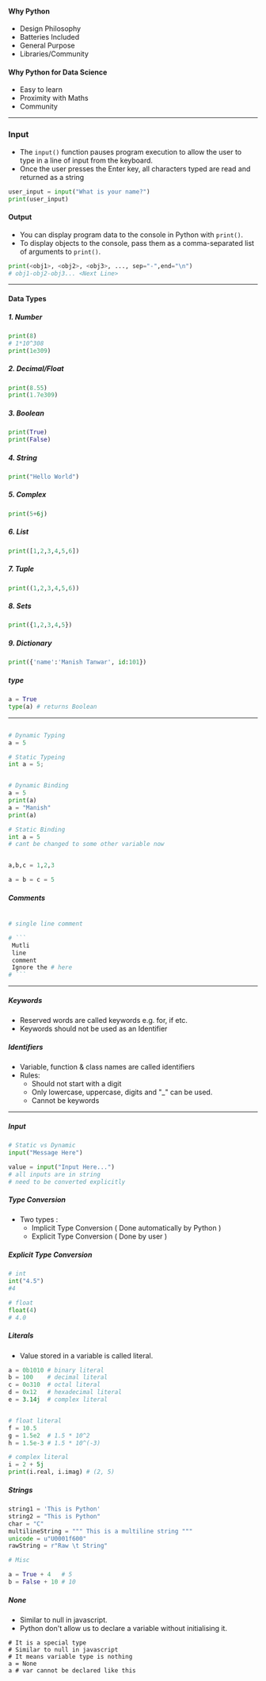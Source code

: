 
#### Why Python
- Design Philosophy
- Batteries Included 
- General Purpose
- Libraries/Community

#### Why Python for Data Science
- Easy to learn
- Proximity with Maths
- Community

<hr>

### Input
- The `input()` function pauses program execution to allow the user to type in a line of input from the keyboard. 
- Once the user presses the Enter key, all characters typed are read and returned as a string
``` python
user_input = input("What is your name?")
print(user_input)
```

#### Output
- You can display program data to the console in Python with `print()`.
- To display objects to the console, pass them as a comma-separated list of arguments to `print()`.
``` python
print(<obj1>, <obj2>, <obj3>, ..., sep="-",end="\n")
# obj1-obj2-obj3... <Next Line>
```


<hr>

#### Data Types

##### 1. Number
``` python
print(8)
# 1*10^308
print(1e309)
```

##### 2. Decimal/Float
``` python
print(8.55)
print(1.7e309)
```

##### 3. Boolean
``` python
print(True)
print(False)
```

##### 4. String
``` python
print("Hello World")
```

##### 5. Complex
``` python
print(5+6j)
```

##### 6. List
``` python
print([1,2,3,4,5,6])
```

##### 7. Tuple
``` python
print((1,2,3,4,5,6))
```

##### 8. Sets
``` python
print({1,2,3,4,5})
```

##### 9. Dictionary
``` python
print({'name':'Manish Tanwar', id:101})
```


##### type
``` python
a = True
type(a) # returns Boolean 
```

<hr>

``` python

# Dynamic Typing
a = 5

# Static Typeing
int a = 5;

```

``` python

# Dynamic Binding
a = 5
print(a)
a = "Manish"
print(a)

# Static Binding
int a = 5
# cant be changed to some other variable now
```

``` python

a,b,c = 1,2,3

a = b = c = 5
```


##### Comments
``` python

# single line comment

# ```
 Mutli 
 line 
 comment
 Ignore the # here
# ```
```

<hr>

##### Keywords
- Reserved words are called keywords e.g. for, if etc.
- Keywords should not be used as an Identifier

##### Identifiers
- Variable, function & class names are called identifiers
- Rules:
	- Should not start with a digit
	- Only lowercase, uppercase, digits and "_"  can be used.
	- Cannot be keywords

<hr>

##### Input
``` python
# Static vs Dynamic
input("Message Here")

value = input("Input Here...")
# all inputs are in string
# need to be converted explicitly
```

##### Type Conversion
- Two types :
	- Implicit Type Conversion ( Done automatically by Python )
	- Explicit Type Conversion ( Done by user )

##### Explicit Type Conversion
``` python
# int
int("4.5")
#4

# float
float(4)
# 4.0

```


##### Literals
- Value stored in a variable is called literal.
``` python
a = 0b1010 # binary literal
b = 100    # decimal literal
c = 0o310  # octal literal
d = 0x12   # hexadecimal literal
e = 3.14j  # complex literal


# float literal
f = 10.5
g = 1.5e2  # 1.5 * 10^2
h = 1.5e-3 # 1.5 * 10^(-3)

# complex literal
i = 2 + 5j
print(i.real, i.imag) # (2, 5)
```

##### Strings
``` python
string1 = 'This is Python'
string2 = "This is Python"
char = "C"
multilineString = """ This is a multiline string """
unicode = u"U0001f600"
rawString = r"Raw \t String"
```


``` python
# Misc

a = True + 4   # 5
b = False + 10 # 10
```

##### None
- Similar to null in javascript.
- Python don't allow us to declare a variable without initialising it.

``` 
# It is a special type
# Similar to null in javascript
# It means variable type is nothing
a = None
a # var cannot be declared like this
```



 




